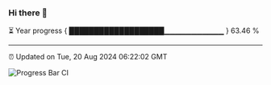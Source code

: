 ### Hi there 👋

⏳ Year progress { ███████████████████▁▁▁▁▁▁▁▁▁▁▁ } 63.46 %

---

⏰ Updated on Tue, 20 Aug 2024 06:22:02 GMT

![Progress Bar CI](https://github.com/liununu/liununu/workflows/Progress%20Bar%20CI/badge.svg)
